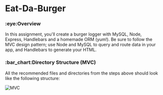 
<h1>Eat-Da-Burger</h1>

<h3>	:eye:Overview</h3>
In this assignment, you'll create a burger logger with MySQL, Node, Express, Handlebars and a homemade ORM (yum!). Be sure to follow the MVC design pattern; use Node and MySQL to query and route data in your app, and Handlebars to generate your HTML.

<h3>:bar_chart:Directory Structure (MVC)</h3>
All the recommended files and directories from the steps above should look like the following structure:





![MVC](public/assets/css/MVC.PNG)
